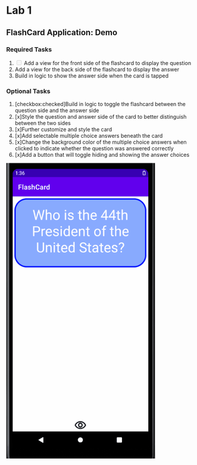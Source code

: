 <h1>Lab 1</h1>
<h2> FlashCard Application: Demo</h2>
<h3>Required Tasks</h3>
<ol>
  <li>
    <input type="checkbox" disabled/>
    Add a view for the front side of the flashcard to display the question</li>
  <li>Add a view for the back side of the flashcard to display the answer</li>
  <li>Build in logic to show the answer side when the card is tapped</li>
</ol>
<h3>Optional Tasks</h3>
<ol>
  <li>[checkbox:checked]Build in logic to toggle the flashcard between the question side and the answer side</li>
  <li>[x]Style the question and answer side of the card to better distinguish between the two sides</li>
  <li>[x]Further customize and style the card</li>
  <li>[x]Add selectable multiple choice answers beneath the card</li>
  <li>[x]Change the background color of the multiple choice answers when clicked to indicate whether the question was answered correctly</li>
  <li>[x]Add a button that will toggle hiding and showing the answer choices</li>
</ol>
  
<img src="Lab1.gif" alt= "Lab 1 Demo" width = "400px" />
